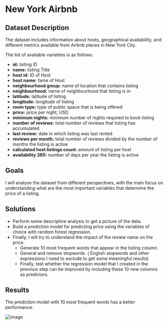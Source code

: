 # New York Airbnb

## Dataset Description

The dataset includes information about hosts, geographical availability, and different metrics available from Airbnb places in New York City. 

The list of available variables is as follows:


- **id:** listing ID
- **name:** listing Title
- **host id:** ID of Host
- **host name:** fame of Host
- **neighbourhood group:** name of location that contains listing
- **neighbourhood:** name of neighbourhood that listing is in
- **latitude:** latitude of listing
- **longitude:** longitude of listing
- **room type:** type of public space that is being offered
- **price:** price per night, USD
- **minimum nights:** minimum number of nights required to book listing
- **number of reviews:** total number of reviews that listing has accumulated
- **last review:** date in which listing was last rented
- **reviews per month:** total number of reviews divided by the number of months the listing is active
- **calculated host listings count:** amount of listing per host
- **availability 365:** number of days per year the listing is active

## Goals

I will analyse the dataset from different perspectives, with the main focus on understanding what are the most important variables that determine the price of a listing.

## Solutions

- Perform some descriptive analysis to get a picture of the data. 
- Build a prediction model for predicting price using the variables of choice with random forest regression.
- Finally, I will try to understand the impact of the review name on the price.
  - Generate 10 most frequent words that appear in the listing column.
  - General and remove stopwords. ( English stopwords and other expressions I need to exclude to get some meaningful results)
  - Finally, test whether the regression model that I created in the previous step can be improved by including these 10 new columns as predictors.


## Results

The prediction model with 10 most frequent words has a better performance.

![image](https://user-images.githubusercontent.com/97128113/201638498-dc14da47-b1e7-4094-9c7d-4a6964d80c27.png)
